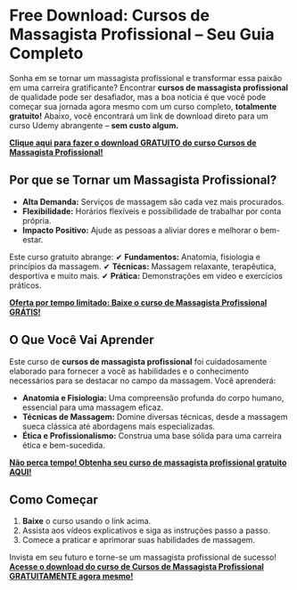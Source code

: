 # Free Download: Cursos de Massagista Profissional – Seu Guia Completo

Sonha em se tornar um massagista profissional e transformar essa paixão em uma carreira gratificante? Encontrar **cursos de massagista profissional** de qualidade pode ser desafiador, mas a boa notícia é que você pode começar sua jornada agora mesmo com um curso completo, **totalmente gratuito!** Abaixo, você encontrará um link de download direto para um curso Udemy abrangente – **sem custo algum.**

[**Clique aqui para fazer o download GRATUITO do curso Cursos de Massagista Profissional!**](https://udemywork.com/cursos-de-massagista-profissional)

## Por que se Tornar um Massagista Profissional?

- **Alta Demanda:** Serviços de massagem são cada vez mais procurados.
- **Flexibilidade:** Horários flexíveis e possibilidade de trabalhar por conta própria.
- **Impacto Positivo:** Ajude as pessoas a aliviar dores e melhorar o bem-estar.

Este curso gratuito abrange:
✔ **Fundamentos:** Anatomia, fisiologia e princípios da massagem.
✔ **Técnicas:** Massagem relaxante, terapêutica, desportiva e muito mais.
✔ **Prática:** Demonstrações em vídeo e exercícios práticos.

[**Oferta por tempo limitado: Baixe o curso de Massagista Profissional GRÁTIS!**](https://udemywork.com/cursos-de-massagista-profissional)

## O Que Você Vai Aprender

Este curso de **cursos de massagista profissional** foi cuidadosamente elaborado para fornecer a você as habilidades e o conhecimento necessários para se destacar no campo da massagem. Você aprenderá:

*   **Anatomia e Fisiologia:** Uma compreensão profunda do corpo humano, essencial para uma massagem eficaz.
*   **Técnicas de Massagem:** Domine diversas técnicas, desde a massagem sueca clássica até abordagens mais especializadas.
*   **Ética e Profissionalismo:** Construa uma base sólida para uma carreira ética e bem-sucedida.

[**Não perca tempo! Obtenha seu curso de massagista profissional gratuito AQUI!**](https://udemywork.com/cursos-de-massagista-profissional)

## Como Começar

1. **Baixe** o curso usando o link acima.
2. Assista aos vídeos explicativos e siga as instruções passo a passo.
3. Comece a praticar e aprimorar suas habilidades de massagem.

Invista em seu futuro e torne-se um massagista profissional de sucesso! **[Acesse o download do curso de Cursos de Massagista Profissional GRATUITAMENTE agora mesmo!](https://udemywork.com/cursos-de-massagista-profissional)**
